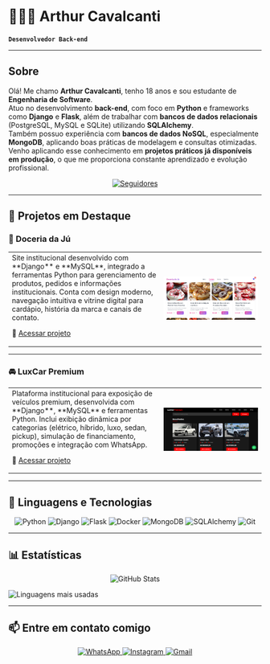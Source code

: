 # 🧑🏻‍💻 Arthur Cavalcanti  

**`Desenvolvedor Back-end`**

---

## Sobre  

Olá! Me chamo **Arthur Cavalcanti**, tenho 18 anos e sou estudante de **Engenharia de Software**.  
Atuo no desenvolvimento **back-end**, com foco em **Python** e frameworks como **Django** e **Flask**, além de trabalhar com **bancos de dados relacionais** (PostgreSQL, MySQL e SQLite) utilizando **SQLAlchemy**.  
Também possuo experiência com **bancos de dados NoSQL**, especialmente **MongoDB**, aplicando boas práticas de modelagem e consultas otimizadas.  
Venho aplicando esse conhecimento em **projetos práticos já disponíveis em produção**, o que me proporciona constante aprendizado e evolução profissional.  

<p align="center">
    <a href="https://github.com/Arthur-Cavalcanti-dev?tab=followers">
        <img alt="Seguidores" title="Me siga no GitHub" 
             src="https://custom-icon-badges.demolab.com/github/followers/Arthur-Cavalcanti-dev?color=236ad3&labelColor=1155ba&style=for-the-badge&logo=github&label=Seguidores&logoColor=white"/>
    </a>
</p>

---

## 🚀 Projetos em Destaque  

### 🍰 Doceria da Jú  
<table>
<tr>
<td width="60%">
Site institucional desenvolvido com **Django** e **MySQL**, integrado a ferramentas Python para gerenciamento de produtos, pedidos e informações institucionais.  
Conta com design moderno, navegação intuitiva e vitrine digital para cardápio, história da marca e canais de contato.  

🔗 [Acessar projeto](https://doceriadaju.techimperium.com.br/pagina_inicial/)  
</td>
<td>
    <img src="images/doceriadaju.png" alt="Doceria da Ju" width="300"/>
</td>
</tr>
</table>  

---

### 🚘 LuxCar Premium  
<table>
<tr>
<td width="60%">
Plataforma institucional para exposição de veículos premium, desenvolvida com **Django**, **MySQL** e ferramentas Python.  
Inclui exibição dinâmica por categorias (elétrico, híbrido, luxo, sedan, pickup), simulação de financiamento, promoções e integração com WhatsApp.  

🔗 [Acessar projeto](https://luxcarpremiun.techimperium.com.br/)  
</td>
<td>
    <img src="images/luxcarpremium.png" alt="LuxCar Premium" width="300"/>
</td>
</tr>
</table>  

---

## 🤖 Linguagens e Tecnologias  

<p align="center">
    <img src="https://img.shields.io/badge/Python-3776AB?style=for-the-badge&logo=python&logoColor=white" alt="Python"/>
    <img src="https://img.shields.io/badge/Django-092E20?logo=django&logoColor=fff&style=for-the-badge" alt="Django"/>
    <img src="https://img.shields.io/badge/Flask-000000?style=for-the-badge&logo=flask&logoColor=white" alt="Flask"/>
    <img src="https://img.shields.io/badge/Docker-2496ED?logo=docker&logoColor=fff&style=for-the-badge" alt="Docker"/>
    <img src="https://img.shields.io/badge/MongoDB-47A248?logo=mongodb&logoColor=fff&style=for-the-badge" alt="MongoDB"/>
    <img src="https://img.shields.io/badge/SQLAlchemy-D71F00?logo=sqlalchemy&logoColor=fff&style=for-the-badge" alt="SQLAlchemy"/>
    <img src="https://img.shields.io/badge/GIT-E44C30?style=for-the-badge&logo=git&logoColor=white" alt="Git"/>
</p>

---

## 📊 Estatísticas  

<p align="center">
  <img alt="GitHub Stats" height="180" 
       src="https://github-readme-stats.vercel.app/api?username=Arthur-Cavalcanti-dev&show_icons=true&theme=tokyonight&include_all_commits=true&locale=pt-br"/>
       
  <img alt="Linguagens mais usadas" height="180" 
       src="https://github-readme-stats.vercel.app/api/top-langs/?username=Arthur-Cavalcanti-dev&theme=tokyonight&layout=compact&custom_title=Tecnologias&langs_count=8"/>
</p>

---

## 📫 Entre em contato comigo  

<p align="center">
    <a href="https://wa.me/5581987229685">
        <img src="https://img.shields.io/badge/WhatsApp-25D366?style=for-the-badge&logo=whatsapp&logoColor=white" alt="WhatsApp"/>
    </a>
    <a href="https://instagram.com/arthur_felipe_a.c/">
        <img src="https://img.shields.io/badge/Instagram-E4405F?style=for-the-badge&logo=instagram&logoColor=white" alt="Instagram"/>
    </a>
    <a href="mailto:antunescavalcantiarthurfelipe@gmail.com">
        <img src="https://img.shields.io/badge/Gmail-D14836?style=for-the-badge&logo=gmail&logoColor=white" alt="Gmail"/>
    </a>
</p>
